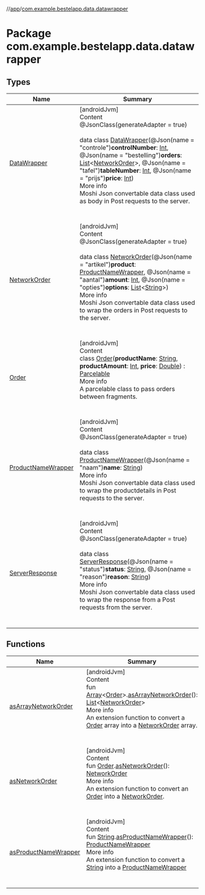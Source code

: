 //[app](../index.md)/[com.example.bestelapp.data.datawrapper](index.md)



# Package com.example.bestelapp.data.datawrapper  


## Types  
  
|  Name|  Summary| 
|---|---|
| <a name="com.example.bestelapp.data.datawrapper/DataWrapper///PointingToDeclaration/"></a>[DataWrapper](-data-wrapper/index.md)| <a name="com.example.bestelapp.data.datawrapper/DataWrapper///PointingToDeclaration/"></a>[androidJvm]  <br>Content  <br>@JsonClass(generateAdapter = true)  <br>  <br>data class [DataWrapper](-data-wrapper/index.md)(@Json(name = "controle")**controlNumber**: [Int](https://kotlinlang.org/api/latest/jvm/stdlib/kotlin/-int/index.html), @Json(name = "bestelling")**orders**: [List](https://kotlinlang.org/api/latest/jvm/stdlib/kotlin.collections/-list/index.html)<[NetworkOrder](-network-order/index.md)>, @Json(name = "tafel")**tableNumber**: [Int](https://kotlinlang.org/api/latest/jvm/stdlib/kotlin/-int/index.html), @Json(name = "prijs")**price**: [Int](https://kotlinlang.org/api/latest/jvm/stdlib/kotlin/-int/index.html))  <br>More info  <br>Moshi Json convertable data class used as body in Post requests to the server.  <br><br><br>
| <a name="com.example.bestelapp.data.datawrapper/NetworkOrder///PointingToDeclaration/"></a>[NetworkOrder](-network-order/index.md)| <a name="com.example.bestelapp.data.datawrapper/NetworkOrder///PointingToDeclaration/"></a>[androidJvm]  <br>Content  <br>@JsonClass(generateAdapter = true)  <br>  <br>data class [NetworkOrder](-network-order/index.md)(@Json(name = "artikel")**product**: [ProductNameWrapper](-product-name-wrapper/index.md), @Json(name = "aantal")**amount**: [Int](https://kotlinlang.org/api/latest/jvm/stdlib/kotlin/-int/index.html), @Json(name = "opties")**options**: [List](https://kotlinlang.org/api/latest/jvm/stdlib/kotlin.collections/-list/index.html)<[String](https://kotlinlang.org/api/latest/jvm/stdlib/kotlin/-string/index.html)>)  <br>More info  <br>Moshi Json convertable data class used to wrap the orders in Post requests to the server.  <br><br><br>
| <a name="com.example.bestelapp.data.datawrapper/Order///PointingToDeclaration/"></a>[Order](-order/index.md)| <a name="com.example.bestelapp.data.datawrapper/Order///PointingToDeclaration/"></a>[androidJvm]  <br>Content  <br>class [Order](-order/index.md)(**productName**: [String](https://kotlinlang.org/api/latest/jvm/stdlib/kotlin/-string/index.html), **productAmount**: [Int](https://kotlinlang.org/api/latest/jvm/stdlib/kotlin/-int/index.html), **price**: [Double](https://kotlinlang.org/api/latest/jvm/stdlib/kotlin/-double/index.html)) : [Parcelable](https://developer.android.com/reference/kotlin/android/os/Parcelable.html)  <br>More info  <br>A parcelable class to pass orders between fragments.  <br><br><br>
| <a name="com.example.bestelapp.data.datawrapper/ProductNameWrapper///PointingToDeclaration/"></a>[ProductNameWrapper](-product-name-wrapper/index.md)| <a name="com.example.bestelapp.data.datawrapper/ProductNameWrapper///PointingToDeclaration/"></a>[androidJvm]  <br>Content  <br>@JsonClass(generateAdapter = true)  <br>  <br>data class [ProductNameWrapper](-product-name-wrapper/index.md)(@Json(name = "naam")**name**: [String](https://kotlinlang.org/api/latest/jvm/stdlib/kotlin/-string/index.html))  <br>More info  <br>Moshi Json convertable data class used to wrap the productdetails in Post requests to the server.  <br><br><br>
| <a name="com.example.bestelapp.data.datawrapper/ServerResponse///PointingToDeclaration/"></a>[ServerResponse](-server-response/index.md)| <a name="com.example.bestelapp.data.datawrapper/ServerResponse///PointingToDeclaration/"></a>[androidJvm]  <br>Content  <br>@JsonClass(generateAdapter = true)  <br>  <br>data class [ServerResponse](-server-response/index.md)(@Json(name = "status")**status**: [String](https://kotlinlang.org/api/latest/jvm/stdlib/kotlin/-string/index.html), @Json(name = "reason")**reason**: [String](https://kotlinlang.org/api/latest/jvm/stdlib/kotlin/-string/index.html))  <br>More info  <br>Moshi Json convertable data class used to wrap the response from a Post requests from the server.  <br><br><br>


## Functions  
  
|  Name|  Summary| 
|---|---|
| <a name="com.example.bestelapp.data.datawrapper//asArrayNetworkOrder/kotlin.Array[com.example.bestelapp.data.datawrapper.Order]#/PointingToDeclaration/"></a>[asArrayNetworkOrder](as-array-network-order.md)| <a name="com.example.bestelapp.data.datawrapper//asArrayNetworkOrder/kotlin.Array[com.example.bestelapp.data.datawrapper.Order]#/PointingToDeclaration/"></a>[androidJvm]  <br>Content  <br>fun [Array](https://kotlinlang.org/api/latest/jvm/stdlib/kotlin/-array/index.html)<[Order](-order/index.md)>.[asArrayNetworkOrder](as-array-network-order.md)(): [List](https://kotlinlang.org/api/latest/jvm/stdlib/kotlin.collections/-list/index.html)<[NetworkOrder](-network-order/index.md)>  <br>More info  <br>An extension function to convert a [Order](-order/index.md) array into a [NetworkOrder](-network-order/index.md) array.  <br><br><br>
| <a name="com.example.bestelapp.data.datawrapper//asNetworkOrder/com.example.bestelapp.data.datawrapper.Order#/PointingToDeclaration/"></a>[asNetworkOrder](as-network-order.md)| <a name="com.example.bestelapp.data.datawrapper//asNetworkOrder/com.example.bestelapp.data.datawrapper.Order#/PointingToDeclaration/"></a>[androidJvm]  <br>Content  <br>fun [Order](-order/index.md).[asNetworkOrder](as-network-order.md)(): [NetworkOrder](-network-order/index.md)  <br>More info  <br>An extension function to convert an [Order](-order/index.md) into a [NetworkOrder](-network-order/index.md).  <br><br><br>
| <a name="com.example.bestelapp.data.datawrapper//asProductNameWrapper/kotlin.String#/PointingToDeclaration/"></a>[asProductNameWrapper](as-product-name-wrapper.md)| <a name="com.example.bestelapp.data.datawrapper//asProductNameWrapper/kotlin.String#/PointingToDeclaration/"></a>[androidJvm]  <br>Content  <br>fun [String](https://kotlinlang.org/api/latest/jvm/stdlib/kotlin/-string/index.html).[asProductNameWrapper](as-product-name-wrapper.md)(): [ProductNameWrapper](-product-name-wrapper/index.md)  <br>More info  <br>An extension function to convert a [String](https://kotlinlang.org/api/latest/jvm/stdlib/kotlin/-string/index.html) into a [ProductNameWrapper](-product-name-wrapper/index.md)  <br><br><br>

